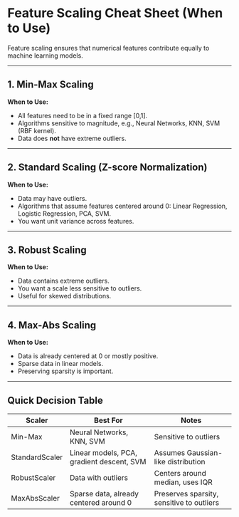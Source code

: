 # Feature Scaling Cheat Sheet (When to Use)

Feature scaling ensures that numerical features contribute equally to machine learning models.

---

## 1. Min-Max Scaling

**When to Use:**
- All features need to be in a fixed range [0,1].
- Algorithms sensitive to magnitude, e.g., Neural Networks, KNN, SVM (RBF kernel).
- Data does **not** have extreme outliers.

---

## 2. Standard Scaling (Z-score Normalization)

**When to Use:**
- Data may have outliers.
- Algorithms that assume features centered around 0: Linear Regression, Logistic Regression, PCA, SVM.
- You want unit variance across features.

---

## 3. Robust Scaling

**When to Use:**
- Data contains extreme outliers.
- You want a scale less sensitive to outliers.
- Useful for skewed distributions.

---

## 4. Max-Abs Scaling

**When to Use:**
- Data is already centered at 0 or mostly positive.
- Sparse data in linear models.
- Preserving sparsity is important.

---

## Quick Decision Table

| Scaler             | Best For                                         | Notes                                     |
|-------------------|--------------------------------------------------|------------------------------------------|
| Min-Max            | Neural Networks, KNN, SVM                       | Sensitive to outliers                     |
| StandardScaler     | Linear models, PCA, gradient descent, SVM      | Assumes Gaussian-like distribution        |
| RobustScaler       | Data with outliers                              | Centers around median, uses IQR           |
| MaxAbsScaler       | Sparse data, already centered around 0          | Preserves sparsity, sensitive to outliers |
